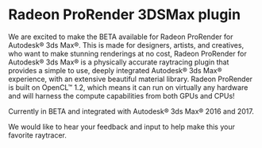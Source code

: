 # Radeon ProRender 3DSMax plugin

We are excited to make the BETA available for Radeon ProRender for Autodesk® 3ds Max®. 
This is made for designers, artists, and creatives, who want to make stunning renderings at no cost, Radeon ProRender for Autodesk® 3ds Max® is a physically accurate raytracing plugin that provides a simple to use, deeply integrated Autodesk® 3ds Max® experience, with an extensive beautiful material library. Radeon ProRender is built on OpenCL™ 1.2, which means it can run on virtually any hardware and will harness the compute capabilities from both GPUs and CPUs!

Currently in BETA and integrated with Autodesk® 3ds Max® 2016 and 2017.

We would like to hear your feedback and input to help make this your favorite raytracer.
